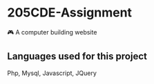 # 205CDE-Assignment
🎮 A computer building website 

## Languages used for this project
Php, Mysql, Javascript, JQuery
